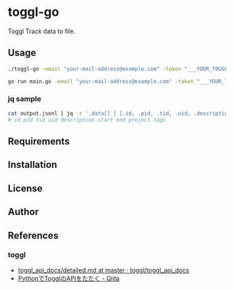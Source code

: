 # toggl-go

Toggl Track data to file.

## Usage

```bash
./toggl-go -email "your-mail-address@example.com" -token "___YOUR_TOGGL_API_TOKEN___" -since 2021 | tee output.jsonl
```

```bash
go run main.go -email "your-mail-address@example.com" -token "___YOUR_TOGGL_API_TOKEN___" -since 2021 | tee output.jsonl
```

### jq sample

```bash
cat output.jsonl | jq -r '.data[] | [.id, .pid, .tid, .uid, .description, .start, .end, .project, .project_hex_color, dur, (.tags | join("|"))] | @tsv' | sort | uniq | less
# id pid tid uid description start end project tags
```

## Requirements

## Installation

## License

## Author

## References

### toggl

* [toggl_api_docs/detailed.md at master · toggl/toggl_api_docs](https://github.com/toggl/toggl_api_docs/blob/master/reports/detailed.md)
* [PythonでTogglのAPIをたたく - Qiita](https://qiita.com/stu345/items/abebeb2da6d97382a7b1)
